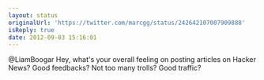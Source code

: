 ```yaml
---
layout: status
originalUrl: 'https://twitter.com/marcgg/status/242642107007909888'
isReply: true
date: 2012-09-03 15:16:01
---
```


@LiamBoogar Hey, what's your overall feeling on posting articles on Hacker News? Good feedbacks? Not too many trolls? Good traffic?
